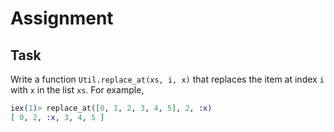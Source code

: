 # Assignment

## Task

Write a function `Util.replace_at(xs, i, x)` that replaces
the item at index `i` with `x` in the list `xs`.
For example,

```elixir
iex(1)> replace_at([0, 1, 2, 3, 4, 5], 2, :x)
[ 0, 2, :x, 3, 4, 5 ]
```
